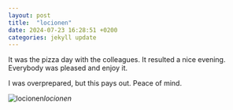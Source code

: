```yaml
---
layout: post
title:  "locionen"
date: 2024-07-23 16:28:51 +0200
categories: jekyll update
---
```


It was the pizza day with the colleagues. It resulted a nice evening. Everybody was pleased and enjoy it.   

I was overprepared, but this pays out. Peace of mind.


![locionen](https://lh3.googleusercontent.com/pw/AP1GczOCCocHZsInqQ3eN0daFITFqW8iGfMt3nk9DYvI3NNG3R5TnKbLrEyzk1SOsLgUrDJ0wel20QguXTMbdTp0KWxxf0oL8z82eMY-WfbRonnDNjFMWA4=w0)*locionen*&nbsp;



[jekyll-docs]: https://jekyllrb.com/docs/home
[jekyll-gh]:   https://github.com/jekyll/jekyll
[jekyll-talk]: https://talk.jekyllrb.com/
